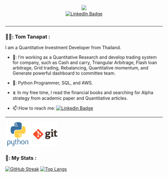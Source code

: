 <div id="header" align="center">
  <img src="https://media.giphy.com/media/ZVik7pBtu9dNS/giphy.gif" width="250"/>
</div>

<div id="badges" align="center">
  <a href="https://www.linkedin.com/in/tongtanapat/">
    <img src="https://img.shields.io/badge/LinkedIn-blue?logo=linkedin&logoColor=white&style=for-the-badge" alt="LinkedIn Badge"/>
  </a>
</div>

<div align="center">
  <img src="https://komarev.com/ghpvc/?username=popquants&style=flat-square&color=blue" alt=""/>
</div>

---
### 🧑‍🔬: Tom Tanapat :

I am a Quantitative Investment Developer from Thailand.
- 🔭: I’m working as a Quantitative Research and develop trading system for company, such as Cash and carry, Triangular Arbitrage, Flash loan arbitrage, Grid trading, Rebalancing, Quantitative momentum, and Generate powerful dashboard to committee team.

- 🐍: Python Programmer, SQL, and AWS.

- ⏫: In my free time, I read the financial books and searching for Alpha strategy from academic paper and Quantitative articles.

- 📫:How to reach me: [![Linkedin Badge](https://img.shields.io/badge/-tongtanapat-blue?style=flat&logo=Linkedin&logoColor=white)](https://www.linkedin.com/in/tongtanapat/)
---
<div>
  <img src="https://github.com/devicons/devicon/blob/master/icons/python/python-original-wordmark.svg" title="Python" alt="Python" width="80" height="80"/>&nbsp;
  <img src="https://github.com/devicons/devicon/blob/master/icons/git/git-original-wordmark.svg" title="Git" **alt="Git" width="80" height="80"/>
</div>

### 🥇: My Stats :

[![GitHub Streak](http://github-readme-streak-stats.herokuapp.com?user=popquants&theme=dark&hide_border=true&date_format=j%20M%5B%20Y%5D)](https://git.io/streak-stats)
[![Top Langs](https://github-readme-stats.vercel.app/api/top-langs/?username=popquants)](https://github.com/popquants/github-readme-stats)

